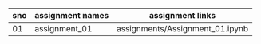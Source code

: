 |sno|assignment names|assignment links|
|---|----------------|----------------|
|01|assignment_01|assignments/Assignment_01.ipynb|
